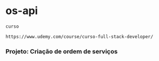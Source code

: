# os-api
`curso`
````
https://www.udemy.com/course/curso-full-stack-developer/
````

### Projeto: Criação de ordem de serviços
